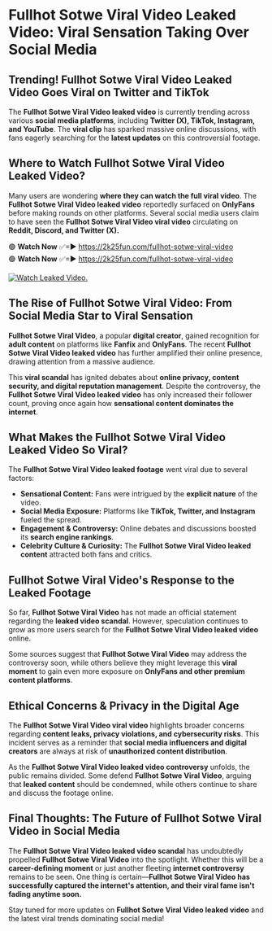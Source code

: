 # Fullhot Sotwe Viral Video Leaked Video: Viral Sensation Taking Over Social Media

## **Trending! Fullhot Sotwe Viral Video Leaked Video Goes Viral on Twitter and TikTok**
The **Fullhot Sotwe Viral Video leaked video** is currently trending across various **social media platforms**, including **Twitter (X), TikTok, Instagram, and YouTube**. The **viral clip** has sparked massive online discussions, with fans eagerly searching for the **latest updates** on this controversial footage.

## **Where to Watch Fullhot Sotwe Viral Video Leaked Video?**
Many users are wondering **where they can watch the full viral video**. The **Fullhot Sotwe Viral Video leaked video** reportedly surfaced on **OnlyFans** before making rounds on other platforms. Several social media users claim to have seen the **Fullhot Sotwe Viral Video viral video** circulating on **Reddit, Discord, and Twitter (X).**

🟢 **Watch Now** ✅=► https://2k25fun.com/fullhot-sotwe-viral-video  
🟢 **Watch Now** ✅=► https://2k25fun.com/fullhot-sotwe-viral-video  

[![Watch Leaked Video.](https://miro.medium.com/v2/resize:fit:828/format:webp/1*cilzJN44JGOrTw9NJCrNHA.gif "Watch Leaked Video")](https://2k25fun.com/fullhot-sotwe-viral-video)

## **The Rise of Fullhot Sotwe Viral Video: From Social Media Star to Viral Sensation**
**Fullhot Sotwe Viral Video**, a popular **digital creator**, gained recognition for **adult content** on platforms like **Fanfix** and **OnlyFans**. The recent **Fullhot Sotwe Viral Video leaked video** has further amplified their online presence, drawing attention from a massive audience.

This **viral scandal** has ignited debates about **online privacy, content security, and digital reputation management**. Despite the controversy, the **Fullhot Sotwe Viral Video leaked video** has only increased their follower count, proving once again how **sensational content dominates the internet**.

## **What Makes the Fullhot Sotwe Viral Video Leaked Video So Viral?**
The **Fullhot Sotwe Viral Video leaked footage** went viral due to several factors:
- **Sensational Content:** Fans were intrigued by the **explicit nature** of the video.
- **Social Media Exposure:** Platforms like **TikTok, Twitter, and Instagram** fueled the spread.
- **Engagement & Controversy:** Online debates and discussions boosted its **search engine rankings**.
- **Celebrity Culture & Curiosity:** The **Fullhot Sotwe Viral Video leaked content** attracted both fans and critics.

## **Fullhot Sotwe Viral Video's Response to the Leaked Footage**
So far, **Fullhot Sotwe Viral Video** has not made an official statement regarding the **leaked video scandal**. However, speculation continues to grow as more users search for the **Fullhot Sotwe Viral Video leaked video** online.

Some sources suggest that **Fullhot Sotwe Viral Video** may address the controversy soon, while others believe they might leverage this **viral moment** to gain even more exposure on **OnlyFans and other premium content platforms**.

## **Ethical Concerns & Privacy in the Digital Age**
The **Fullhot Sotwe Viral Video viral video** highlights broader concerns regarding **content leaks, privacy violations, and cybersecurity risks**. This incident serves as a reminder that **social media influencers and digital creators** are always at risk of **unauthorized content distribution**.

As the **Fullhot Sotwe Viral Video leaked video controversy** unfolds, the public remains divided. Some defend **Fullhot Sotwe Viral Video**, arguing that **leaked content** should be condemned, while others continue to share and discuss the footage online.

## **Final Thoughts: The Future of Fullhot Sotwe Viral Video in Social Media**
The **Fullhot Sotwe Viral Video leaked video scandal** has undoubtedly propelled **Fullhot Sotwe Viral Video** into the spotlight. Whether this will be a **career-defining moment** or just another fleeting **internet controversy** remains to be seen. One thing is certain—**Fullhot Sotwe Viral Video has successfully captured the internet's attention, and their viral fame isn't fading anytime soon.**

Stay tuned for more updates on **Fullhot Sotwe Viral Video leaked video** and the latest viral trends dominating social media!